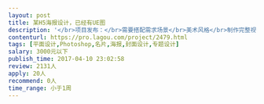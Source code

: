 ```yaml
---                
layout: post       
title: 某H5海报设计，已经有UE图           
description: '</br>项目发布：</br>需要搭配需求场景</br>美术风格</br>制作完整视觉图，3个页面。</br>并按照要求切图交付。</br></br>请携带之前作品与报价与我联系：）</br>'     
contenturl: https://pro.lagou.com/project/2479.html      
tags: [平面设计,Photoshop,名片,海报,封面设计,专题设计]            
salary: 3000元以下          
publish_time: 2017-04-10 23:02:58         
review: 2131人                   
apply: 20人                   
recommend: 0人                   
time_range: 小于1周              
---                 
```

